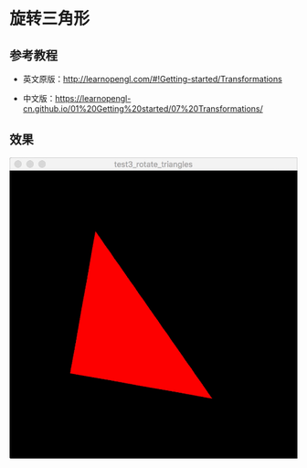 # 旋转三角形

## 参考教程
- 英文原版：http://learnopengl.com/#!Getting-started/Transformations

- 中文版：https://learnopengl-cn.github.io/01%20Getting%20started/07%20Transformations/

## 效果

![](../../../../README/test3_rotate_triangles.gif)
